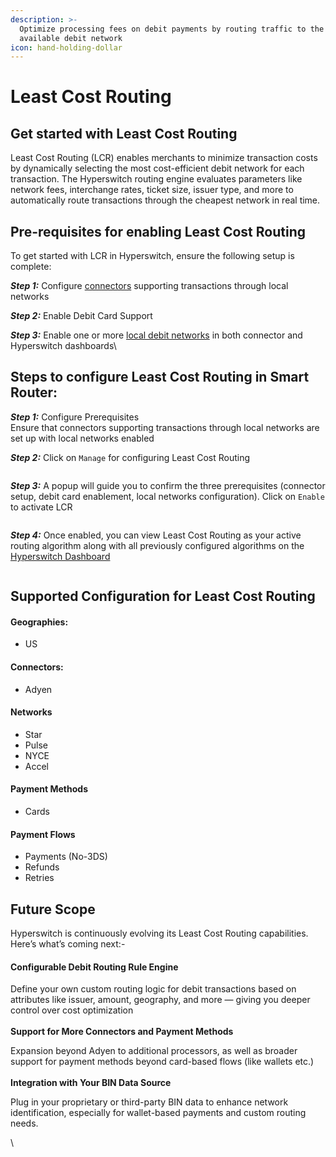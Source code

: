 ```yaml
---
description: >-
  Optimize processing fees on debit payments by routing traffic to the cheapest
  available debit network
icon: hand-holding-dollar
---
```


# Least Cost Routing

## Get started with Least Cost Routing

Least Cost Routing (LCR) enables merchants to minimize transaction costs by dynamically selecting the most cost-efficient debit network for each transaction. The Hyperswitch routing engine evaluates parameters like network fees, interchange rates, ticket size, issuer type, and more to automatically route transactions through the cheapest network in real time.

## Pre-requisites for enabling Least Cost Routing

To get started with LCR in Hyperswitch, ensure the following setup is complete:

_**Step 1:**_ Configure [connectors](least-cost-routing.md#connectors) supporting transactions through local networks&#x20;

_**Step 2:**_ Enable Debit Card Support

_**Step 3:**_ Enable one or more [local debit networks](least-cost-routing.md#networks) in both connector and Hyperswitch dashboards\


## Steps to configure Least Cost Routing in Smart Router:

_**Step 1:**_ Configure Prerequisites \
Ensure that connectors supporting transactions through local networks are set up with local networks enabled

_**Step 2:**_ Click on `Manage` for configuring Least Cost Routing

<figure><img src="../../../.gitbook/assets/Screenshot 2025-05-26 at 5.39.03 PM.png" alt=""><figcaption></figcaption></figure>

_**Step 3:**_ A popup will guide you to confirm the three prerequisites (connector setup, debit card enablement, local networks configuration). Click on `Enable`  to activate LCR

<figure><img src="../../../.gitbook/assets/Screenshot 2025-05-26 at 5.40.31 PM.png" alt=""><figcaption></figcaption></figure>

_**Step 4:**_ Once enabled, you can view Least Cost Routing as your active routing algorithm along with all previously configured algorithms on the [Hyperswitch Dashboard](https://app.hyperswitch.io/routing)

<figure><img src="../../../.gitbook/assets/Screenshot 2025-05-26 at 5.42.34 PM.png" alt=""><figcaption></figcaption></figure>

## Supported Configuration for Least Cost Routing

#### Geographies:&#x20;

* US

#### Connectors:

* Adyen

#### Networks

* Star
* Pulse
* NYCE
* Accel

#### Payment Methods

* Cards

#### Payment Flows

* Payments (No-3DS)
* Refunds
* Retries

## Future Scope

Hyperswitch is continuously evolving its Least Cost Routing capabilities. Here’s what’s coming next:-&#x20;

#### **Configurable Debit Routing Rule Engine**

Define your own custom routing logic for debit transactions based on attributes like issuer, amount, geography, and more — giving you deeper control over cost optimization\
\
**Support for More Connectors and Payment Methods**

Expansion beyond Adyen to additional processors, as well as broader support for payment methods beyond card-based flows (like wallets etc.)\
\
**Integration with Your BIN Data Source**

Plug in your proprietary or third-party BIN data to enhance network identification, especially for wallet-based payments and custom routing needs.

\
